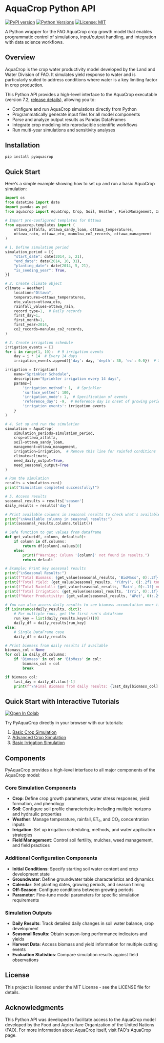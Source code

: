 # AquaCrop Python API

[![PyPI version](https://img.shields.io/badge/pypi-v0.1.2-blue.svg)](https://pypi.org/project/pyaquacrop/)
[![Python Versions](https://img.shields.io/badge/python-3.11-blue)](https://pypi.org/project/pyaquacrop/)
[![License: MIT](https://img.shields.io/badge/License-MIT-yellow.svg)](https://opensource.org/licenses/MIT)

A Python wrapper for the FAO AquaCrop crop growth model that enables programmatic control of simulations, input/output handling, and integration with data science workflows.

## Overview

AquaCrop is the crop water productivity model developed by the Land and Water Division of FAO. It simulates yield response to water and is particularly suited to address conditions where water is a key limiting factor in crop production.

This Python API provides a high-level interface to the AquaCrop executable (version 7.2, [release details](https://github.com/KUL-RSDA/AquaCrop/releases/tag/v7.2)), allowing you to:

- Configure and run AquaCrop simulations directly from Python
- Programmatically generate input files for all model components
- Parse and analyze output results as Pandas DataFrames
- Integrate crop modeling into reproducible scientific workflows
- Run multi-year simulations and sensitivity analyses

## Installation

```bash
pip install pyaquacrop
```

## Quick Start

Here's a simple example showing how to set up and run a basic AquaCrop simulation:

```python
import os
from datetime import date
import pandas as pd
from aquacrop import AquaCrop, Crop, Soil, Weather, FieldManagement, Irrigation

# Import pre-configured templates for Ottawa
from aquacrop.templates import (
    ottawa_alfalfa, ottawa_sandy_loam, ottawa_temperatures,
    ottawa_rain, ottawa_eto, manuloa_co2_records, ottawa_management
)

# 1. Define simulation period
simulation_period = [{
    "start_date": date(2014, 5, 21),
    "end_date": date(2014, 10, 31),
    "planting_date": date(2014, 5, 21),
    "is_seeding_year": True,
}]

# 2. Create climate object
climate = Weather(
    location="Ottawa",
    temperatures=ottawa_temperatures,
    eto_values=ottawa_eto,
    rainfall_values=ottawa_rain,
    record_type=1,  # Daily records
    first_day=1,
    first_month=1,
    first_year=2014,
    co2_records=manuloa_co2_records,
)

# 3. Create irrigation schedule
irrigation_events = []
for i in range(1, 10):  # 9 irrigation events
    day = i * 14  # Every 14 days
    irrigation_events.append({'day': day, 'depth': 30, 'ec': 0.0})  # 30 mm depth

irrigation = Irrigation(
    name="Sprinkler Schedule",
    description="Sprinkler irrigation every 14 days",
    params={
        'irrigation_method': 1,  # Sprinkler
        'surface_wetted': 100,
        'irrigation_mode': 1,  # Specification of events
        'reference_day': -9,  # Reference day is onset of growing period
        'irrigation_events': irrigation_events
    }
)

# 4. Set up and run the simulation
simulation = AquaCrop(
    simulation_periods=simulation_period,
    crop=ottawa_alfalfa,
    soil=ottawa_sandy_loam,
    management=ottawa_management,
    irrigation=irrigation,  # Remove this line for rainfed conditions
    climate=climate,
    need_daily_output=True,
    need_seasonal_output=True
)

# Run the simulation
results = simulation.run()
print("Simulation completed successfully!")

# 5. Access results
seasonal_results = results['season']
daily_results = results['day']

# Print available columns in seasonal results to check what's available
print("\nAvailable columns in seasonal results:")
print(seasonal_results.columns.tolist())

# Safe function to get values from dataframe
def get_value(df, column, default=0):
    if column in df.columns:
        return df[column].values[0]
    else:
        print(f"Warning: Column '{column}' not found in results.")
        return default

# Example: Print key seasonal results
print("\nSeasonal Results:")
print(f"Total Biomass: {get_value(seasonal_results, 'BioMass', 0):.2f} ton/ha")
print(f"Total Yield: {get_value(seasonal_results, 'Y(dry)', 0):.2f} ton/ha")
print(f"Total Rainfall: {get_value(seasonal_results, 'Rain', 0):.1f} mm")
print(f"Total Irrigation: {get_value(seasonal_results, 'Irri', 0):.1f} mm")
print(f"Water Productivity: {get_value(seasonal_results, 'WPet', 0):.2f} kg/m³")

# You can also access daily results to see biomass accumulation over time
if isinstance(daily_results, dict):
    # For multiple runs, get the first run's dataframe
    run_key = list(daily_results.keys())[0]
    daily_df = daily_results[run_key]
else:
    # Single DataFrame case
    daily_df = daily_results

# Print biomass from daily results if available
biomass_col = None
for col in daily_df.columns:
    if 'Biomass' in col or 'BioMass' in col:
        biomass_col = col
        break

if biomass_col:
    last_day = daily_df.iloc[-1]
    print(f"\nFinal Biomass from daily results: {last_day[biomass_col]:.2f} ton/ha")
```

## Quick Start with Interactive Tutorials

[![Open In Colab](https://colab.research.google.com/assets/colab-badge.svg)](https://colab.research.google.com/drive/1eQKVXELy6PkCWOCx5xJnrNCMKC_c3-Df?usp=sharing)

Try PyAquaCrop directly in your browser with our tutorials:

1. <a href="https://colab.research.google.com/github/pacs27/py-aquacrop/blob/main/docs/notebooks/01_basic_simulation.ipynb">Basic Crop Simulation</a>
2. <a href="https://colab.research.google.com/github/pacs27/py-aquacrop/blob/main/docs/notebooks/02_ottawa_simulation.ipynb">Advanced Crop Simulation</a>
3. <a href="https://colab.research.google.com/github/pacs27/py-aquacrop/blob/main/docs/notebooks/03_irrigation.ipynb">Basic Irrigation Simulation</a>

## Components

PyAquaCrop provides a high-level interface to all major components of the AquaCrop model:

### Core Simulation Components

- **Crop**: Define crop growth parameters, water stress responses, yield formation, and phenology
- **Soil**: Configure soil profile characteristics including multiple horizons and hydraulic properties
- **Weather**: Manage temperature, rainfall, ET₀, and CO₂ concentration inputs
- **Irrigation**: Set up irrigation scheduling, methods, and water application strategies
- **Field Management**: Control soil fertility, mulches, weed management, and field practices

### Additional Configuration Components

- **Initial Conditions**: Specify starting soil water content and crop development state
- **Groundwater**: Define groundwater table characteristics and dynamics
- **Calendar**: Set planting dates, growing periods, and season timing
- **Off-Season**: Configure conditions between growing periods
- **Parameter**: Fine-tune model parameters for specific simulation requirements

### Simulation Outputs

- **Daily Results**: Track detailed daily changes in soil water balance, crop development
- **Seasonal Results**: Obtain season-long performance indicators and yields
- **Harvest Data**: Access biomass and yield information for multiple cutting events
- **Evaluation Statistics**: Compare simulation results against field observations

## License

This project is licensed under the MIT License - see the LICENSE file for details.

## Acknowledgments

This Python API was developed to facilitate access to the AquaCrop model developed by the Food and Agriculture Organization of the United Nations (FAO).
For more information about AquaCrop itself, visit FAO's AquaCrop page.
